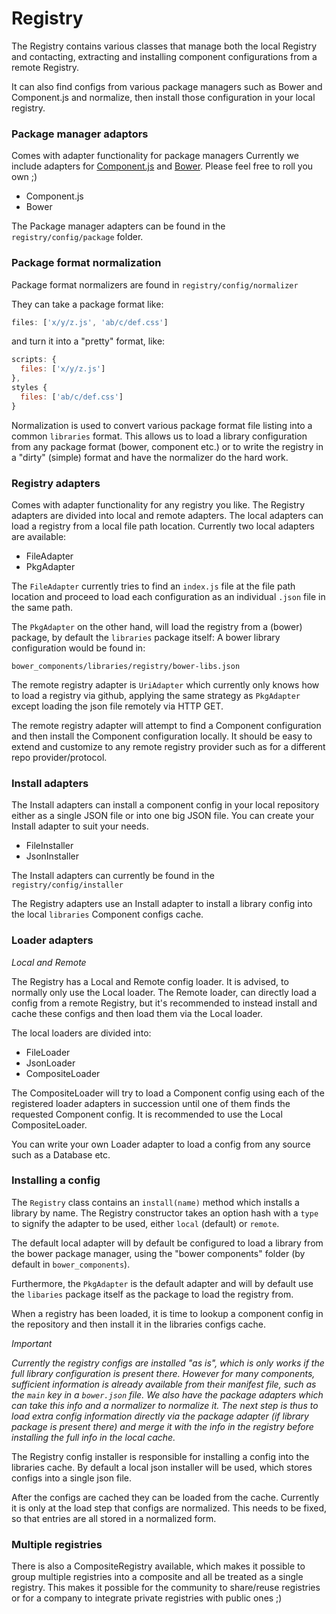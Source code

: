 # Registry

The Registry contains various classes that manage both the local Registry and contacting, extracting and 
installing component configurations from a remote Registry. 

It can also find configs from various package managers such as Bower and Component.js and normalize, 
then install those configuration in your local registry. 

### Package manager adaptors 

Comes with adapter functionality for package managers
Currently we include adapters for [Component.js](https://github.com/componentjs/component) and [Bower](http://bower.io).
Please feel free to roll you own ;)

- Component.js
- Bower

The Package manager adapters can be found in the `registry/config/package` folder. 

### Package format normalization

Package format normalizers are found in `registry/config/normalizer`

They can take a package format like:

```js
files: ['x/y/z.js', 'ab/c/def.css']
```

and turn it into a "pretty" format, like:

```js
scripts: {
  files: ['x/y/z.js']
},
styles {
  files: ['ab/c/def.css']
}
```

Normalization is used to convert various package format file listing into a common `libraries` format.
This allows us to load a library configuration from any package format (bower, component etc.) or to write the
 registry in a "dirty" (simple) format and have the normalizer do the hard work.

### Registry adapters

Comes with adapter functionality for any registry you like. 
The Registry adapters are divided into local and remote adapters.
The local adapters can load a registry from a local file path location. Currently two local adapters are available:

- FileAdapter
- PkgAdapter

The `FileAdapter` currently tries to find an `index.js` file at the file path location and proceed to load each configuration as
 an individual `.json` file in the same path.

The `PkgAdapter` on the other hand, will load the registry from a (bower) package, by default the `libraries` package itself:
A bower library configuration would be found in:

`bower_components/libraries/registry/bower-libs.json`

The remote registry adapter is `UriAdapter` which currently only knows how to load a registry via github, applying the same strategy
as `PkgAdapter` except loading the json file remotely via HTTP GET.

The remote registry adapter will attempt to find a Component configuration and then install the Component configuration locally.
It should be easy to extend and customize to any remote registry provider such as for a different repo provider/protocol.

### Install adapters

The Install adapters can install a component config in your local repository either as a single JSON file 
or into one big JSON file. You can create your Install adapter to suit your needs.

- FileInstaller
- JsonInstaller

The Install adapters can currently be found in the `registry/config/installer` 

The Registry adapters use an Install adapter to install a library config into the local `libraries` Component configs cache.

### Loader adapters

*Local and Remote*

The Registry has a Local and Remote config loader. It is advised, to normally only use the Local loader.
The Remote loader, can directly load a config from a remote Registry, but it's recommended to instead install
and cache these configs and then load them via the Local loader.

The local loaders are divided into:

- FileLoader
- JsonLoader
- CompositeLoader

The CompositeLoader will try to load a Component config using each of the registered loader adapters in succession until 
one of them finds the requested Component config. It is recommended to use the Local CompositeLoader.

You can write your own Loader adapter to load a config from any source such as a Database etc.

### Installing a config

The `Registry` class contains an `install(name)` method which installs a library by name.
The Registry constructor takes an option hash with a `type` to signify the adapter to be used,
either `local` (default) or `remote`.

The default local adapter will by default be configured to load a library from the bower package manager,
using the "bower components" folder (by default in `bower_components`).

Furthermore, the `PkgAdapter` is the default adapter and will by default use the `libaries` package itself as
the package to load the registry from.

When a registry has been loaded, it is time to lookup a component config in the repository and
then install it in the libraries configs cache.

*Important*

_Currently the registry configs are installed "as is", which is only works if the full library configuration is present there.
However for many components, sufficient information is already available from their manifest file, such as the `main` key in a `bower.json` file.
We also have the package adapters which can take this info and a normalizer to normalize it.
The next step is thus to load extra config information directly via the package adapter (if library package is present there) and merge it with the info in the registry
before installing the full info in the local cache._

The Registry config installer is responsible for installing a config into the libraries cache.
By default a local json installer will be used, which stores configs into a single json file.

After the configs are cached they can be loaded from the cache.
Currently it is only at the load step that configs are normalized.
This needs to be fixed, so that entries are all stored in a normalized form.

### Multiple registries

There is also a CompositeRegistry available, which makes it possible to group multiple registries into a composite and all be treated
as a single registry. This makes it possible for the community to share/reuse registries or for a company to integrate private
registries with public ones ;)
